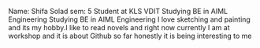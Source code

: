 Name: Shifa Solad
sem: 5
Student at KLS VDIT
Studying BE in AIML Engineering
Studying BE in AIML Engineering
I love sketching and painting and its my hobby.I like to read novels and right now currently I am at workshop and it is about Github so far honestly it is being interesting to me 
